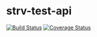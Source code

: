 # strv-test-api
[![Build Status](https://travis-ci.com/yomigeek/strv-test-api.svg?branch=develop)](https://travis-ci.com/yomigeek/strv-test-api)
[![Coverage Status](https://coveralls.io/repos/github/yomigeek/strv-test-api/badge.svg?branch=develop)](https://coveralls.io/github/yomigeek/strv-test-api?branch=develop)